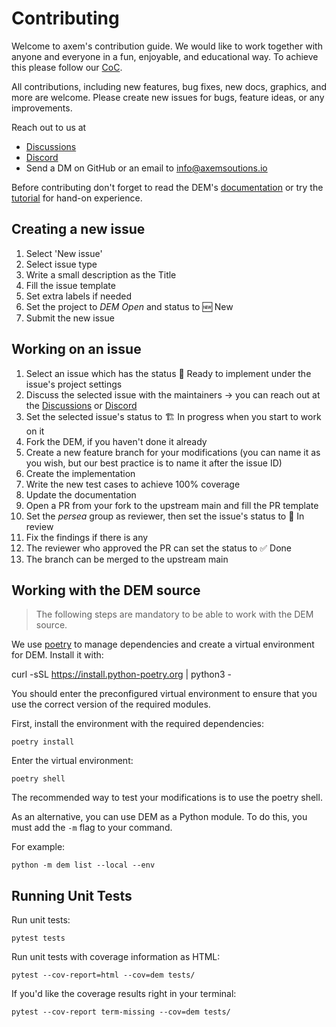 # Contributing

Welcome to axem's contribution guide. We would like to work together with anyone and everyone in a 
fun, enjoyable, and educational  way. To achieve this please follow our 
[CoC](https://github.com/axem-solutions/.github/blob/main/CODE_OF_CONDUCT.md).

All contributions, including new features, bug fixes, new docs, graphics, and more are welcome. 
Please create new issues for bugs, feature ideas, or any improvements.

Reach out to us at 
- [Discussions](https://github.com/axem-solutions/dem/discussions)
- [Discord](https://discord.com/invite/Nv6hSzXruK)
- Send a DM on GitHub or an email to info@axemsoutions.io

Before contributing don't forget to read the DEM's [documentation](https://axemsolutions.io/dem_doc/) 
or try the [tutorial](https://www.axemsolutions.io/tutorial/) for hand-on experience.

## Creating a new issue

1. Select 'New issue'
2. Select issue type
3. Write a small description as the Title
4. Fill the issue template
5. Set extra labels if needed
6. Set the project to *DEM Open* and status to 🆕 New
7. Submit the new issue

## Working on an issue

1. Select an issue which has the status 🔖 Ready to implement under the issue's project settings
2. Discuss the selected issue with the maintainers -> you can reach out at the
[Discussions](https://github.com/axem-solutions/dem/discussions) or [Discord](https://discord.com/invite/Nv6hSzXruK)
3. Set the selected issue's status to 🏗️ In progress when you start to work on it
4. Fork the DEM, if you haven't done it already
5. Create a new feature branch for your modifications (you can name it as you wish, but our
best practice is to name it after the issue ID)
6. Create the implementation
6. Write the new test cases to achieve 100% coverage
6. Update the documentation
7. Open a PR from your fork to the upstream main and fill the PR template
8. Set the *persea* group as reviewer, then set the issue's status to 👀 In review
9. Fix the findings if there is any
10. The reviewer who approved the PR can set the status to ✅ Done
11. The branch can be merged to the upstream main

## Working with the DEM source

> The following steps are mandatory to be able to work with the DEM source.

We use [poetry](https://python-poetry.org/) to manage dependencies and create a 
virtual environment for DEM. Install it with: 

   curl -sSL https://install.python-poetry.org | python3 - 

You should enter the preconfigured virtual environment to ensure that you use 
the correct version of the required modules.

First, install the environment with the required dependencies:

    poetry install

Enter the virtual environment:

    poetry shell

The recommended way to test your modifications is to use the poetry shell.

As an alternative, you can use DEM as a Python module. To do this, you must add 
the `-m` flag to your command.

For example:

    python -m dem list --local --env

## Running Unit Tests

Run unit tests:

    pytest tests

Run unit tests with coverage information as HTML:

    pytest --cov-report=html --cov=dem tests/

If you'd like the coverage results right in your terminal:

    pytest --cov-report term-missing --cov=dem tests/
